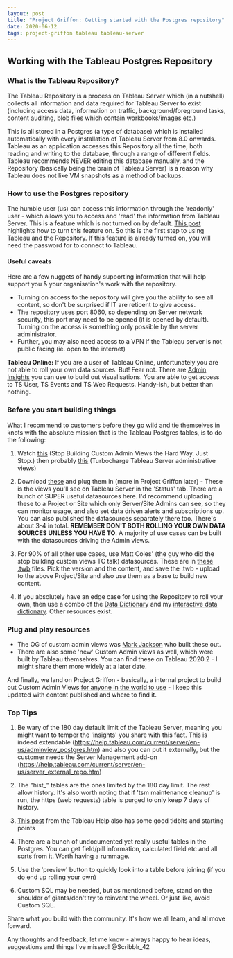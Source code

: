 ```yaml
---
layout: post
title: "Project Griffon: Getting started with the Postgres repository"
date: 2020-06-12
tags: project-griffon tableau tableau-server
---
```


## Working with the Tableau Postgres Repository

### What is the Tableau Repository?

The Tableau Repository is a process on Tableau Server which (in a nutshell) collects all information and data required for Tableau Server to exist (including access data, information on traffic, background/foreground tasks, content auditing, blob files which contain workbooks/images etc.)

This is all stored in a Postgres (a type of database) which is installed automatically with every installation of Tableau Server from 8.0 onwards. Tableau as an application accesses this Repository all the time, both reading and writing to the database, through a range of different fields. Tableau recommends NEVER editing this database manually, and the Repository (basically being the brain of Tableau Server) is a reason why Tableau does not like VM snapshots as a method of backups.


### How to use the Postgres repository

The humble user (us) can access this information through the 'readonly' user - which allows you to access and 'read' the information from Tableau Server. This is a feature which is not turned on by default. [This post](https://help.tableau.com/current/server/en-us/perf_collect_server_repo.htm) highlights how to turn this feature on. So this is the first step to using Tableau and the Repository. If this feature is already turned on, you will need the password for to connect to Tableau.

#### Useful caveats
Here are a few nuggets of handy supporting information that will help support you & your organisation's work with the repository.
- Turning on access to the repository will give you the ability to see all content, so don't be surprised if IT are reticent to give access.
- The repository uses port 8060, so depending on Server network security, this port may need to be opened (it is opened by default). Turning on the access is something only possible by the server administrator. 
- Further, you may also need access to a VPN if the Tableau server is not public facing (ie. open to the internet)

**Tableau Online:**
If you are a user of Tableau Online, unfortunately you are not able to roll your own data sources. But! Fear not. 
There are [Admin Insights](https://help.tableau.com/current/online/en-us/adminview_insights_manage.htm) you can use to build out visualisations. You are able to get access to TS User, TS Events and TS Web Requests. Handy-ish, but better than nothing.


### Before you start building things

What I recommend to customers before they go wild and tie themselves in knots with the absolute mission that is the Tableau Postgres tables, is to do the following:

1. Watch [this](https://www.youtube.com/watch?v=ZJIu89QzTy0) (Stop Building Custom Admin Views the Hard Way. Just Stop.) then probably [this](https://www.youtube.com/watch?v=zSZI4ipqT_k) (Turbocharge Tableau Server administrative views)

2. Download [these](https://www.theinformationlab.co.uk/2019/03/14/project-griffon-admin-views-from-tableau-server/) and plug them in (more in Project Griffon later) - These is the views you'll see on Tableau Server in the 'Status' tab. There are a bunch of SUPER useful datasources here. I'd recommend uploading these to a Project or Site which only Server/Site Admins can see, so they can monitor usage, and also set data driven alerts and subscriptions up. You can also published the datasources separately there too. There's about 3-4 in total. **REMEMBER DON'T BOTH ROLLING YOUR OWN DATA SOURCES UNLESS YOU HAVE TO**. A majority of use cases can be built with the datasources driving the Admin views.

3. For 90% of all other use cases, use Matt Coles' (the guy who did the stop building custom views TC talk) datasources. These are in [these .twb](https://github.com/tableau/community-tableau-server-insights) files. Pick the version and the content, and save the .twb - upload to the above Project/Site and also use them as a base to build new content.

4. If you absolutely have an edge case for using the Repository to roll your own, then use a combo of the [Data Dictionary](https://github.com/tableau/tableau-data-dictionary) and my [interactive data dictionary](https://public.tableau.com/profile/scribblr.42#!/vizhome/PostgresDirectory/PostgresChangesDirectory). Other resources exist.


### Plug and play resources

- The OG of custom admin views was [Mark Jackson](https://ugamarkj.blogspot.com/2014/08/custom-tableau-server-admin-views.html) who built these out.
- There are also some 'new' Custom Admin views as well, which were built by Tableau themselves. You can find these on Tableau 2020.2 - I might share them more widely at a later date.

And finally, we land on Project Griffon - basically, a internal project to build out Custom Admin Views [for anyone in the world to use](https://community.tableau.com/docs/DOC-22175) - I keep this updated with content published and where to find it.


### Top Tips

1. Be wary of the 180 day default limit of the Tableau Server, meaning you might want to temper the 'insights' you share with this fact. This is indeed extendable (https://help.tableau.com/current/server/en-us/adminview_postgres.htm) and also you can put it externally, but the customer needs the Server Management add-on (https://help.tableau.com/current/server/en-us/server_external_repo.htm)

2. The "hist_" tables are the ones limited by the 180 day limit. The rest allow history. It's also worth noting that if 'tsm maintenance cleanup' is run, the https (web requests) table is purged to only keep 7 days of history.

3. [This post](https://help.tableau.com/current/server/en-us/adminview_postgres.htm) from the Tableau Help also has some good tidbits and starting points

4. There are a bunch of undocumented yet really useful tables in the Postgres. You can get field/pill information, calculated field etc and all sorts from it. Worth having a rummage.

5. Use the 'preview' button to quickly look into a table before joining (if you do end up rolling your own)

6. Custom SQL may be needed, but as mentioned before, stand on the shoulder of giants/don't try to reinvent the wheel. Or just like, avoid Custom SQL.


Share what you build with the community. It's how we all learn, and all move forward.

Any thoughts and feedback, let me know - always happy to hear ideas, suggestions and things I've missed! @Scribblr_42

